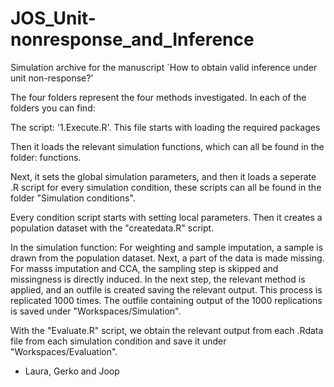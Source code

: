 # JOS_Unit-nonresponse_and_Inference
Simulation archive for the manuscript `How to obtain valid inference under unit non-response?'


The four folders represent the four methods investigated. 
In each of the folders you can find:

The script: '1.Execute.R'. This file starts with loading the required packages

Then it loads the relevant simulation functions, which can all be found in the 
folder: functions. 

Next, it sets the global simulation parameters, and then it loads a seperate
.R script for every simulation condition, these scripts can all be found in the 
folder "Simulation conditions".

Every condition script starts with setting local parameters. Then it creates a
population  dataset with the "createdata.R" script.

In the simulation function:
For weighting and sample imputation, a sample is drawn from the population dataset.
Next, a part of the data is made missing. For masss imputation and CCA, the
sampling step is skipped and missingness is directly induced. In the next step,
the relevant method is applied, and an outfile is created saving the relevant
output. This process is replicated 1000 times. The outfile containing output of 
the 1000 replications is saved under "Workspaces/Simulation".

With the "Evaluate.R" script, we obtain the relevant output from each .Rdata file
from each simulation condition and save it under "Workspaces/Evaluation".


- Laura, Gerko and Joop
